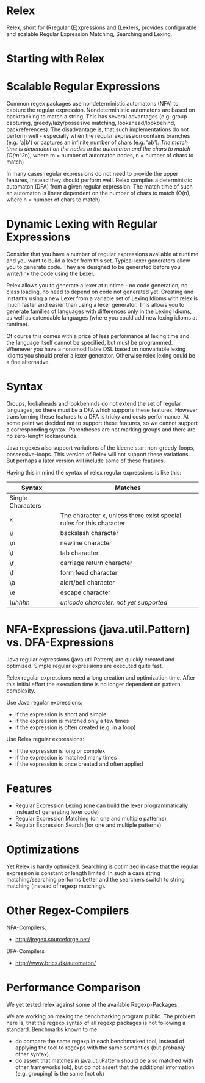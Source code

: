 Relex
========
 Relex, short for (R)egular (E)xpressions and (Lex)ers, provides configurable and scalable Regular Expression Matching, Searching and Lexing.
 
Starting with Relex
===================



Scalable Regular Expressions
============================
Common regex packages use nondeterministic automatons (NFA) to capture the regular expression. Nondeterministic automatons are based on
backtracking to match a string. This has several advantages (e.g. group capturing, greedy/lazy/possesive matching, lookahead/lookbehind, backreferences).
The disadvantage is, that such implementations do not perform well - especially when the regular expression contains branches
(e.g. 'a|b') or captures an infinite number of chars (e.g. 'a*b'). The match time is dependent on the nodes in the automaton and the chars to match 
(O(m^2*n), where m = number of automaton nodes, n = number of chars to match)

In many cases regular expressions do not need to provide the upper features, instead they should perform well. Relex compiles a deterministic automaton
(DFA) from a given regular expression. The match time of such an automaton is linear dependent on the number of chars to match (O(n), where n = number 
of chars to match).

Dynamic Lexing with Regular Expressions
=======================================
Consider that you have a number of regular expressions available at runtime and you want to build a lexer from
this set. Typical lexer generators allow you to generate code. They are designed to be generated before you write/link the code using the Lexer.

Relex allows you to generate a lexer at runtime - no code generation, no class loading, no need to depend on code not generated yet. Creating and instantly using
a new Lexer from a variable set of Lexing Idioms with relex is much faster and easier than using a lexer generator. This allows you to generate families
of languages with differences only in the Lexing Idioms, as well as extendable languages (where you could add new lexing idioms at runtime).

Of course this comes with a price of less performance at lexing time and the language itself cannot be specified, but must be programmed. Whenever you have a
nonomodifiable DSL based on nonvariable lexing idioms you should prefer a lexer generator. Otherwise relex lexing could be a fine alternative.

Syntax
======
Groups, lookaheads and lookbehinds do not extend the set of regular languages, so there must be a DFA which supports these features.
However transforming these features to a DFA is tricky and costs performance. At some point we decided not to support these features,
so we cannot support a corresponding syntax. Parentheses are not marking groups and there are no zero-length lookarounds.

Java regexes also support variations of the kleene star: non-greedy-loops, possessive-loops. This version of Relex will not support
these variations. But perhaps a later version will include some of these features.

Having this in mind the syntax of relex regular expressions is like this:

| Syntax            | Matches                                                                                           |
| ----------------- |----------------------------------------------------------------------|
| Single Characters |                                                                      |
| x                 | The character x, unless there exist special rules for this character |
| \\\\              | backslash character                                                  |
| \n                | newline character                                                    |
| \t                | tab character                                                        |
| \r                | carriage return character                                            |
| \f                | form feed character                                                  |
| \a                | alert/bell character                                                 |
| \e                | escape character                                                     |
| *\uhhhh*          | *unicode character, not yet supported*                               |


NFA-Expressions (java.util.Pattern) vs. DFA-Expressions
=======================================================
Java regular expressions (java.util.Pattern) are quickly created and optimized. Simple regular expressions are executed quite fast.

Relex regular expressions need a long creation and optimization time. After this initial effort the execution time is no longer
dependent on pattern complexity.

Use Java regular expressions:
- if the expression is short and simple
- if the expression is matched only a few times
- if the expression is often created (e.g. in a loop)

Use Relex regular expressions:
- if the expression is long or complex
- if the expression is matched many times
- if the expression is once created and often applied


Features
========
- Regular Expression Lexing (one can build the lexer programmatically instead of generating lexer code)
- Regular Expression Matching (on one and multiple patterns)
- Regular Expression Search (for one and multiple patterns)

Optimizations
=============
Yet Relex is hardly optimized. Searching is optimized in case that the regular expression is constant or length limited. In such a case string
matching/searching performs better and the searchers switch to string matching (instead of regexp matching).

Other Regex-Compilers
=========================
NFA-Compilers:
- http://jregex.sourceforge.net/

DFA-Compilers
- http://www.brics.dk/automaton/

Performance Comparison
======================
We yet tested relex against some of the available Regexp-Packages.

We are working on making the benchmarking program public. The problem here is, that the regexp syntax of all regexp packages is not following a standard.
Benchmarks known to me 
- do compare the same regexp in each benchmarked tool, instead of applying the tool to regexps with the same semantics (but probably other syntax).
- do assert that matches in java.util.Pattern should be also matched with other frameworks (ok), but do not assert that the additional information
(e.g. grouping) is the same (not ok)
